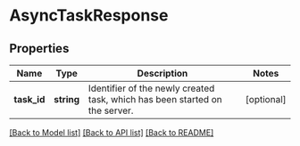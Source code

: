 # AsyncTaskResponse

## Properties
Name | Type | Description | Notes
------------ | ------------- | ------------- | -------------
**task_id** | **string** | Identifier of the newly created task, which has been started on the server. | [optional] 

[[Back to Model list]](../README.md#documentation-for-models) [[Back to API list]](../README.md#documentation-for-api-endpoints) [[Back to README]](../README.md)


